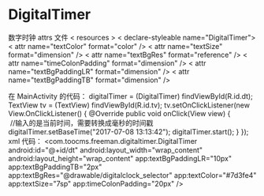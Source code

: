 # DigitalTimer
数字时钟 attrs 文件
<  resources  > 
    < declare-styleable name="DigitalTimer">
        < attr name="textColor" format="color" />
        < attr name="textSize" format="dimension" />
        < attr name="textBgRes" format="reference" />
        < attr name="timeColonPadding" format="dimension" />
        < attr name="textBgPaddingLR" format="dimension" />
        < attr name="textBgPaddingTB" format="dimension" />
    </declare-styleable>
</resources>

在 MainActivity 的代码：
         digitalTimer = (DigitalTimer) findViewById(R.id.dt);
        TextView tv = (TextView) findViewById(R.id.tv);
        tv.setOnClickListener(new View.OnClickListener() {
            @Override
            public void onClick(View view) {
            //输入的是当前时间，需要转换成毫秒的时间戳
                digitalTimer.setBaseTime("2017-07-08 13:13:42");
                digitalTimer.start();
            }
        });
 xml 代码：
  <com.toocms.freeman.digitaltimer.DigitalTimer
        android:id="@+id/dt"
        android:layout_width="wrap_content"
        android:layout_height="wrap_content"
        app:textBgPaddingLR="10px"
        app:textBgPaddingTB="2px"
        app:textBgRes="@drawable/digitalclock_selector"
        app:textColor="#7d3fe4"
        app:textSize="7sp"
        app:timeColonPadding="20px" />
